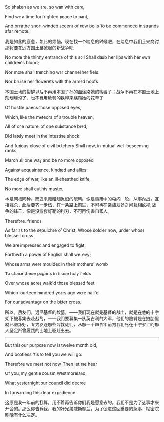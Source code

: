 So shaken as we are, so wan with care,

Find we a time for frighted peace to pant, 

And breathe short-winded aceent of new boils To be commenced in strands afar remote.

我是如此的疲惫，如此的烦恼，现在找一个喘息的时候吧，在喘息中我们且来商讨那将要在远方国土里掀起的新战争吧

No more the thirsty entrance of this soil Shall daub her lips with her own children's blood;

Nor more shall trenching war channel her fiels, 

Nor bruise her flowerets with the armed hoofs

本国土地的裂罅以后不再用本国子孙的血涂染她的嘴唇了；战争不再在本国土地上刻划壕沟了，也不再用敌骑的铁蹄来践踏她的花草了

Of hostile paecs:those opposed eyes,

Which, like the meteors of a trouble heaven,

All of one nature, of one substance bred,

Did lately meet in the intestine shock

And furious close of civil butchery
Shall now, in mutual well-beseeming ranks,

March all one way and be no more opposed

Against acquaintance, kindred and allies:

The edge of war, like an ill-sheathed knife,

No more shall cut his master. 

本是同根同种，而近来竟瞪起仇恨的眼睛，像是雷雨中的电闪一般，从事内战，互相残杀，此后要齐一步伍，在一条路上前进，不可再在亲族友好之间互相敌视;战争的锋芒，像是没有套好鞘的利刃，不可再伤害自家人。

Therefore, friends,

As far as to the sepulchre of Christ,
Whose soldier now, under whose blessed cross

We are impressed and engaged to fight,

Forthwith a power of English shall we levy;

Whose arms were moulded in their mothers' womb

To chase these pagans in those holy fields

Over whose acres walk'd those blessed feet

Which fourteen hundred years ago were nail'd

For our advantage on the bitter cross.

所以，朋友们，远至基督的坟墓，——我们现在就是基督的战士，就是在他的十字架下被募集去赴战的，——我们要募集一队英吉利的大军，他们的胳臂是在娘胎里就已锻炼好，专为驱逐那些异教徒们，从那一千四百年前为我们死在十字架上的那人圣足所曾履践的土地上驱赶出去。

----------


But this our purpose now is twelve month old,

And bootless 'tis to tell you we will go:

Therefore we meet not now. Then let me hear

Of you, my gentle cousin Westmoreland,

What yesternight our council did decree

In forwarding this dear expedience.

这原是我一年前的打算，用不着再告诉你们我是愿意去的。我们不是为了这事才来开会的。那么你告诉我，我的好兄弟威斯摩兰，为了促进这回重要的急事，枢密院昨晚有什么决定。
